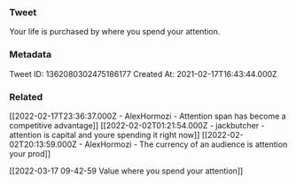 ### Tweet
Your life is purchased by where you spend your attention.

### Metadata
Tweet ID: 1362080302475186177
Created At: 2021-02-17T16:43:44.000Z

### Related
[[2022-02-17T23:36:37.000Z - AlexHormozi - Attention span has become a competitive advantage]]
[[2022-02-02T01:21:54.000Z - jackbutcher - attention is capital and youre spending it right now]]
[[2022-02-02T20:13:59.000Z - AlexHormozi - The currency of an audience is attention your prod]]

[[2022-03-17 09-42-59 Value where you spend your attention]]
